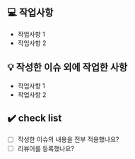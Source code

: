 ## 💻 작업사항

- 작업사항 1
- 작업사항 2

## 💡 작성한 이슈 외에 작업한 사항

- 작업사항 1
- 작업사항 2

## ✔️ check list

- [ ] 작성한 이슈의 내용을 전부 적용했나요?
- [ ] 리뷰어를 등록했나요?

